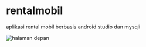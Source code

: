 # rentalmobil
aplikasi rental mobil berbasis android studio dan mysqli

![halaman depan](https://user-images.githubusercontent.com/48621247/76106882-5332d080-600a-11ea-909e-6d55eac34f1d.JPG)
